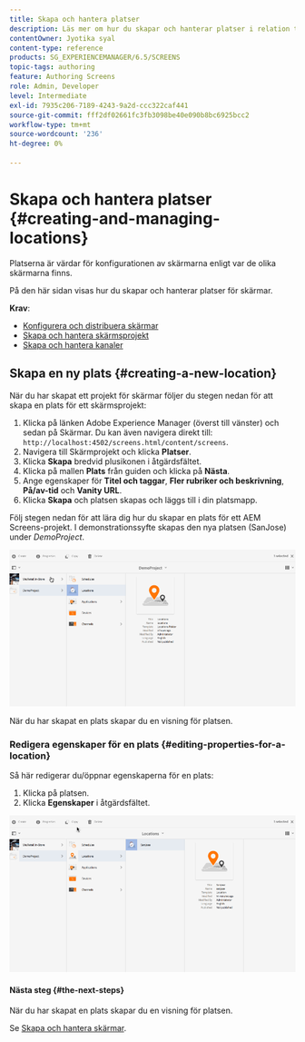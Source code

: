 ```yaml
---
title: Skapa och hantera platser
description: Läs mer om hur du skapar och hanterar platser i relation till AEM Screens.
contentOwner: Jyotika syal
content-type: reference
products: SG_EXPERIENCEMANAGER/6.5/SCREENS
topic-tags: authoring
feature: Authoring Screens
role: Admin, Developer
level: Intermediate
exl-id: 7935c206-7189-4243-9a2d-ccc322caf441
source-git-commit: fff2df02661fc3fb3098be40e090b8bc6925bcc2
workflow-type: tm+mt
source-wordcount: '236'
ht-degree: 0%

---
```


# Skapa och hantera platser {#creating-and-managing-locations}

Platserna är värdar för konfigurationen av skärmarna enligt var de olika skärmarna finns.

På den här sidan visas hur du skapar och hanterar platser för skärmar.

**Krav**:

* [Konfigurera och distribuera skärmar](configuring-screens-introduction.md)
* [Skapa och hantera skärmsprojekt](creating-a-screens-project.md)
* [Skapa och hantera kanaler](managing-channels.md)

## Skapa en ny plats {#creating-a-new-location}

När du har skapat ett projekt för skärmar följer du stegen nedan för att skapa en plats för ett skärmsprojekt:

1. Klicka på länken Adobe Experience Manager (överst till vänster) och sedan på Skärmar. Du kan även navigera direkt till: `http://localhost:4502/screens.html/content/screens`.
1. Navigera till Skärmprojekt och klicka **Platser**.
1. Klicka **Skapa** bredvid plusikonen i åtgärdsfältet.
1. Klicka på mallen **Plats** från guiden och klicka på **Nästa**.
1. Ange egenskaper för **Titel och taggar**, **Fler rubriker och beskrivning**, **På/av-tid** och **Vanity URL**.
1. Klicka **Skapa** och platsen skapas och läggs till i din platsmapp.

Följ stegen nedan för att lära dig hur du skapar en plats för ett AEM Screens-projekt. I demonstrationssyfte skapas den nya platsen (SanJose) under *DemoProject*.

![player2](assets/player2.gif)

När du har skapat en plats skapar du en visning för platsen.

### Redigera egenskaper för en plats {#editing-properties-for-a-location}

Så här redigerar du/öppnar egenskaperna för en plats:

1. Klicka på platsen.
1. Klicka **Egenskaper** i åtgärdsfältet.

![player3](assets/player3.gif)

#### Nästa steg {#the-next-steps}

När du har skapat en plats skapar du en visning för platsen.

Se [Skapa och hantera skärmar](managing-displays.md).
